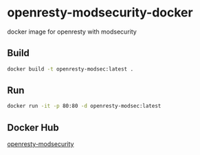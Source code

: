 # openresty-modsecurity-docker
docker image for openresty with modsecurity

## Build

```bash
docker build -t openresty-modsec:latest .
```

## Run

```bash
docker run -it -p 80:80 -d openresty-modsec:latest
```

## Docker Hub

[openresty-modsecurity](https://hub.docker.com/r/alexlogy/openresty-modsecurity)
